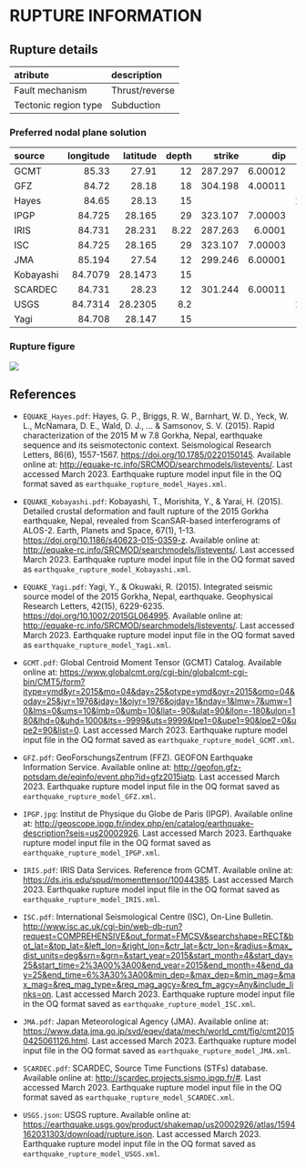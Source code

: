 # RUPTURE INFORMATION
    
## Rupture details

| atribute             | description    |
|:---------------------|:---------------|
| Fault mechanism       | Thrust/reverse |
| Tectonic region type | Subduction     |

### Preferred nodal plane solution

| source    |   longitude |   latitude |   depth |   strike |     dip |   rake |   mag |
|:----------|------------:|-----------:|--------:|---------:|--------:|-------:|------:|
| GCMT      |     85.33   |    27.91   |   12    |  287.297 | 6.00012 |  96    |  7.9  |
| GFZ       |     84.72   |    28.18   |   18    |  304.198 | 4.00011 | 112    |  7.8  |
| Hayes     |     84.65   |    28.13   |   15    |          |         | 102.13 |  7.82 |
| IPGP      |     84.725  |    28.165  |   29    |  323.107 | 7.00003 | 133    |  7.8  |
| IRIS      |     84.731  |    28.231  |    8.22 |  287.263 | 6.0001  |  96    |  7.8  |
| ISC       |     84.725  |    28.165  |   29    |  323.107 | 7.00003 | 133    |  7.8  |
| JMA       |     85.194  |    27.54   |   12    |  299.246 | 6.00001 | 112    |  7.9  |
| Kobayashi |     84.7079 |    28.1473 |   15    |          |         |  98.37 |  7.84 |
| SCARDEC   |     84.731  |    28.23   |   12    |  301.244 | 6.00011 | 111    |  7.9  |
| USGS      |     84.7314 |    28.2305 |    8.2  |          |         | 102.13 |  7.8  |
| Yagi      |     84.708  |    28.147  |   15    |          |         |  89.29 |  7.9  |

### Rupture figure

![](earthquake_ruptures.png)

## References

- `EQUAKE_Hayes.pdf`: Hayes, G. P., Briggs, R. W., Barnhart, W. D., Yeck, W. L., McNamara, D. E., Wald, D. J., ... & Samsonov, S. V. (2015). Rapid characterization of the 2015 M w 7.8 Gorkha, Nepal, earthquake sequence and its seismotectonic context. Seismological Research Letters, 86(6), 1557-1567. https://doi.org/10.1785/0220150145. Available online at: http://equake-rc.info/SRCMOD/searchmodels/listevents/. Last accessed March 2023. Earthquake rupture model input file in the OQ format saved as `earthquake_rupture_model_Hayes.xml`.

- `EQUAKE_Kobayashi.pdf`: Kobayashi, T., Morishita, Y., & Yarai, H. (2015). Detailed crustal deformation and fault rupture of the 2015 Gorkha earthquake, Nepal, revealed from ScanSAR-based interferograms of ALOS-2. Earth, Planets and Space, 67(1), 1-13. https://doi.org/10.1186/s40623-015-0359-z. Available online at: http://equake-rc.info/SRCMOD/searchmodels/listevents/. Last accessed March 2023. Earthquake rupture model input file in the OQ format saved as `earthquake_rupture_model_Kobayashi.xml`.

- `EQUAKE_Yagi.pdf`: Yagi, Y., & Okuwaki, R. (2015). Integrated seismic source model of the 2015 Gorkha, Nepal, earthquake. Geophysical Research Letters, 42(15), 6229-6235. https://doi.org/10.1002/2015GL064995. Available online at: http://equake-rc.info/SRCMOD/searchmodels/listevents/. Last accessed March 2023. Earthquake rupture model input file in the OQ format saved as `earthquake_rupture_model_Yagi.xml`.

- `GCMT.pdf`: Global Centroid Moment Tensor (GCMT) Catalog. Available online at: https://www.globalcmt.org/cgi-bin/globalcmt-cgi-bin/CMT5/form?itype=ymd&yr=2015&mo=04&day=25&otype=ymd&oyr=2015&omo=04&oday=25&jyr=1976&jday=1&ojyr=1976&ojday=1&nday=1&lmw=7&umw=10&lms=0&ums=10&lmb=0&umb=10&llat=-90&ulat=90&llon=-180&ulon=180&lhd=0&uhd=1000&lts=-9999&uts=9999&lpe1=0&upe1=90&lpe2=0&upe2=90&list=0. Last accessed March 2023. Earthquake rupture model input file in the OQ format saved as `earthquake_rupture_model_GCMT.xml`.

- `GFZ.pdf`: GeoForschungsZentrum (FFZ). GEOFON Earthquake Information Service. Available online at: http://geofon.gfz-potsdam.de/eqinfo/event.php?id=gfz2015iatp. Last accessed March 2023. Earthquake rupture model input file in the OQ format saved as `earthquake_rupture_model_GFZ.xml`.

- `IPGP.jpg`: Institut de Physique du Globe de Paris (IPGP). Available online at: http://geoscope.ipgp.fr/index.php/en/catalog/earthquake-description?seis=us20002926. Last accessed March 2023. Earthquake rupture model input file in the OQ format saved as `earthquake_rupture_model_IPGP.xml`.

- `IRIS.pdf`: IRIS Data Services. Reference from GCMT. Available online at: https://ds.iris.edu/spud/momenttensor/10044385. Last accessed March 2023. Earthquake rupture model input file in the OQ format saved as `earthquake_rupture_model_IRIS.xml`.

- `ISC.pdf`: International Seismological Centre (ISC), On-Line Bulletin. http://www.isc.ac.uk/cgi-bin/web-db-run?request=COMPREHENSIVE&out_format=FMCSV&searchshape=RECT&bot_lat=&top_lat=&left_lon=&right_lon=&ctr_lat=&ctr_lon=&radius=&max_dist_units=deg&srn=&grn=&start_year=2015&start_month=4&start_day=25&start_time=2%3A00%3A00&end_year=2015&end_month=4&end_day=25&end_time=6%3A30%3A00&min_dep=&max_dep=&min_mag=&max_mag=&req_mag_type=&req_mag_agcy=&req_fm_agcy=Any&include_links=on. Last accessed March 2023. Earthquake rupture model input file in the OQ format saved as `earthquake_rupture_model_ISC.xml`.

- `JMA.pdf`: Japan Meteorological Agency (JMA). Available online at: https://www.data.jma.go.jp/svd/eqev/data/mech/world_cmt/fig/cmt20150425061126.html. Last accessed March 2023. Earthquake rupture model input file in the OQ format saved as `earthquake_rupture_model_JMA.xml`.

- `SCARDEC.pdf`: SCARDEC, Source Time Functions (STFs) database. Available online at: http://scardec.projects.sismo.ipgp.fr/#. Last accessed March 2023. Earthquake rupture model input file in the OQ format saved as `earthquake_rupture_model_SCARDEC.xml`.

- `USGS.json`: USGS rupture. Available online at: https://earthquake.usgs.gov/product/shakemap/us20002926/atlas/1594162031303/download/rupture.json. Last accessed March 2023. Earthquake rupture model input file in the OQ format saved as `earthquake_rupture_model_USGS.xml`.
